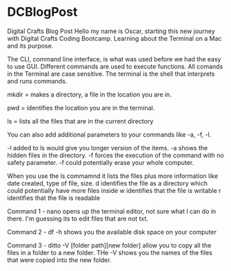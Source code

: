 # DCBlogPost
Digital Crafts Blog Post 
Hello my name is Oscar, starting this new journey with Digital Crafts Coding Bootcamp. Learning about the Terminal on a Mac and its purpose.

The CLI, command line interface, is what was used before we had the easy to use GUI. Different commands are used to execute functions.
All comands in the Terminal are case sensitive. 
The terminal is the shell that interprets and runs commands.

mkdir = makes a directory, a file in the location you are in.

pwd = identifies the location you are in the terminal.

ls = lists all the files that are in the current directory

You can also add additional parameters to your commands like -a, -f, -l.

-l added to ls would give you longer version of the items.
-a shows the hidden files in the directory.
-f forces the execution of the command with no safety parameter.
-f could potentially erase your whole computer.

When you use the ls commamnd it lists the files plus more information like date created, type of file, size.
d identifies the file as a directory which could potentially have more files inside
w identifies that the file is writable
r identifies that the file is readable

Command 1 - nano opens up the terminal editor, not sure what I can do in there. I'm guessing its to edit files that are not txt.

Command 2 - df -h shows you the available disk space on your computer

Command 3 - ditto -V [folder path][new folder] allow you to copy all the files in a folder to a new folder. THe -V shows you the names of the files that were copied into the new folder.
